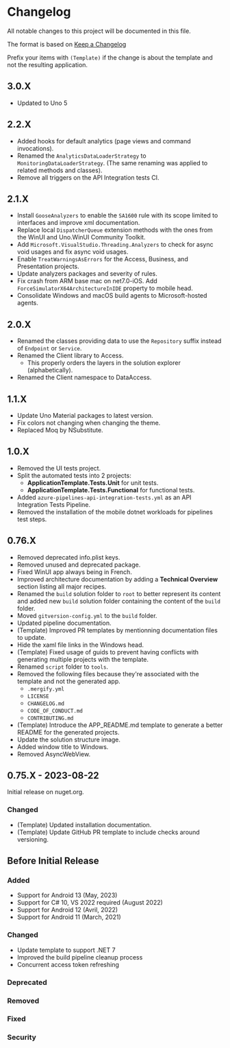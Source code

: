 ﻿# Changelog
All notable changes to this project will be documented in this file.

The format is based on [Keep a Changelog](http://keepachangelog.com/en/1.0.0/)

Prefix your items with `(Template)` if the change is about the template and not the resulting application.

## 3.0.X
- Updated to Uno 5

## 2.2.X
- Added hooks for default analytics (page views and command invocations).
- Renamed the `AnalyticsDataLoaderStrategy` to `MonitoringDataLoaderStrategy`. (The same renaming was applied to related methods and classes).
- Remove all triggers on the API Integration tests CI.

## 2.1.X
- Install `GooseAnalyzers` to enable the `SA1600` rule with its scope limited to interfaces and improve xml documentation.
- Replace local `DispatcherQueue` extension methods with the ones from the WinUI and Uno.WinUI Community Toolkit.
- Add `Microsoft.VisualStudio.Threading.Analyzers` to check for async void usages and fix async void usages.
- Enable `TreatWarningsAsErrors` for the Access, Business, and Presentation projects.
- Update analyzers packages and severity of rules.
- Fix crash from ARM base mac on net7.0-iOS. Add `ForceSimulatorX64ArchitectureInIDE` property to mobile head.
- Consolidate Windows and macOS build agents to Microsoft-hosted agents.

## 2.0.X
- Renamed the classes providing data to use the `Repository` suffix instead of `Endpoint` or `Service`.
- Renamed the Client library to Access.
  - This properly orders the layers in the solution explorer (alphabetically).
- Renamed the Client namespace to DataAccess.

## 1.1.X
- Update Uno Material packages to latest version.
- Fix colors not changing when changing the theme.
- Replaced Moq by NSubstitute.

## 1.0.X
- Removed the UI tests project.
- Split the automated tests into 2 projects: 
  - **ApplicationTemplate.Tests.Unit** for unit tests.
  - **ApplicationTemplate.Tests.Functional** for functional tests.
- Added `azure-pipelines-api-integration-tests.yml` as an API Integration Tests Pipeline.
- Removed the installation of the mobile dotnet workloads for pipelines test steps.

## 0.76.X
* Removed deprecated info.plist keys.
* Removed unused and deprecated package.
* Fixed WinUI app always being in French.
* Improved architecture documentation by adding a **Technical Overview** section listing all major recipes.
* Renamed the `build` solution folder to `root` to better represent its content and added new `build` solution folder containing the content of the `build` folder.
* Moved `gitversion-config.yml` to the `build` folder.
* Updated pipeline documentation.
* (Template) Improved PR templates by mentionning documentation files to update.
* Hide the xaml file links in the Windows head.
* (Template) Fixed usage of guids to prevent having conflicts with generating multiple projects with the template.
* Renamed `script` folder to `tools`.
* Removed the following files because they're associated with the template and not the generated app.
  - `.mergify.yml`
  - `LICENSE`
  - `CHANGELOG.md`
  - `CODE_OF_CONDUCT.md`
  - `CONTRIBUTING.md`
* (Template) Introduce the APP_README.md template to generate a better README for the generated projects.
* Update the solution structure image.
* Added window title to Windows.
* Removed AsyncWebView.

## 0.75.X - 2023-08-22
Initial release on nuget.org.

### Changed
* (Template) Updated installation documentation.
* (Template) Update GitHub PR template to include checks around versioning.

## Before Initial Release

### Added
* Support for Android 13 (May, 2023)
* Support for C# 10, VS 2022 required (August 2022)
* Support for Android 12 (Avril, 2022)
* Support for Android 11 (March, 2021)

### Changed
* Update template to support .NET 7
* Improved the build pipeline cleanup process
* Concurrent access token refreshing

### Deprecated

### Removed

### Fixed

### Security

